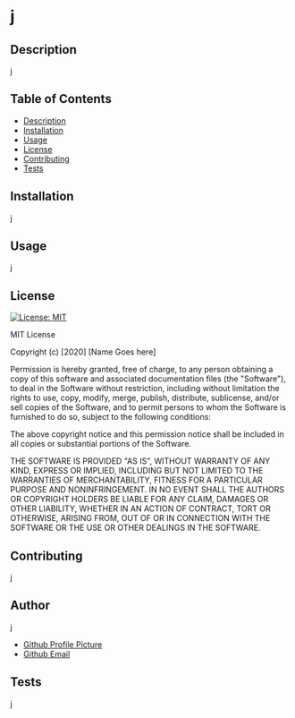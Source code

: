 # j

  ## Description
  j
  
  ## Table of Contents
  * [Description](#description)
  * [Installation](#installation)
  * [Usage](#usage)
  * [License](#license)
  * [Contributing](#contributing)
  * [Tests](#tests)
  
  ## Installation
  j
  
  ## Usage
  j
  
  ## License
  [![License: MIT](https://img.shields.io/badge/License-MIT-yellow.svg)](https://opensource.org/licenses/MIT)
  
  MIT License
  
  Copyright (c) [2020] [Name Goes here]
  
  Permission is hereby granted, free of charge, to any person obtaining a copy
  of this software and associated documentation files (the "Software"), to deal
  in the Software without restriction, including without limitation the rights
  to use, copy, modify, merge, publish, distribute, sublicense, and/or sell
  copies of the Software, and to permit persons to whom the Software is
  furnished to do so, subject to the following conditions:
  
  The above copyright notice and this permission notice shall be included in all
  copies or substantial portions of the Software.
  
  THE SOFTWARE IS PROVIDED "AS IS", WITHOUT WARRANTY OF ANY KIND, EXPRESS OR
  IMPLIED, INCLUDING BUT NOT LIMITED TO THE WARRANTIES OF MERCHANTABILITY,
  FITNESS FOR A PARTICULAR PURPOSE AND NONINFRINGEMENT. IN NO EVENT SHALL THE
  AUTHORS OR COPYRIGHT HOLDERS BE LIABLE FOR ANY CLAIM, DAMAGES OR OTHER
  LIABILITY, WHETHER IN AN ACTION OF CONTRACT, TORT OR OTHERWISE, ARISING FROM,
  OUT OF OR IN CONNECTION WITH THE SOFTWARE OR THE USE OR OTHER DEALINGS IN THE
  SOFTWARE.
  
  ## Contributing
  j
  
  ## Author
  j
  
  * [Github Profile Picture](j)
  * [Github Email](j)
  
  ## Tests
  j
